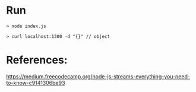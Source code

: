 # Run

`> node index.js`

`> curl localhost:1300 -d "{}" // object`


# References:

https://medium.freecodecamp.org/node-js-streams-everything-you-need-to-know-c9141306be93

